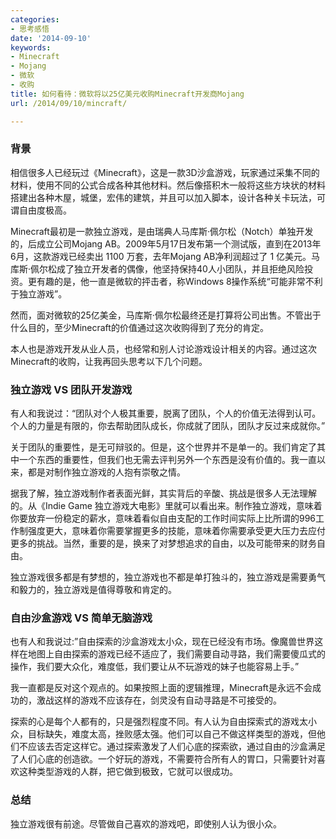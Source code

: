 ```yaml
---
categories:
- 思考感悟
date: '2014-09-10'
keywords:
- Minecraft
- Mojang
- 微软
- 收购
title: 如何看待：微软将以25亿美元收购Minecraft开发商Mojang
url: /2014/09/10/mincraft/

---
```



### 背景
相信很多人已经玩过《Minecraft》，这是一款3D沙盒游戏，玩家通过采集不同的材料，使用不同的公式合成各种其他材料。然后像搭积木一般将这些方块状的材料搭建出各种木屋，城堡，宏伟的建筑，并且可以加入脚本，设计各种关卡玩法，可谓自由度极高。

<!--more-->

Minecraft最初是一款独立游戏，是由瑞典人马库斯·佩尔松（Notch）单独开发的，后成立公司Mojang AB。2009年5月17日发布第一个测试版，直到在2013年6月，这款游戏已经卖出 1100 万套，去年Mojang AB净利润超过了 1 亿美元。马库斯·佩尔松成了独立开发者的偶像，他坚持保持40人小团队，并且拒绝风险投资。更有趣的是，他一直是微软的抨击者，称Windows 8操作系统“可能非常不利于独立游戏”。

然而，面对微软的25亿美金，马库斯·佩尔松最终还是打算将公司出售。不管出于什么目的，至少Minecraft的价值通过这次收购得到了充分的肯定。

本人也是游戏开发从业人员，也经常和别人讨论游戏设计相关的内容。通过这次Minecraft的收购，让我再回头思考以下几个问题。

### 独立游戏 VS 团队开发游戏

有人和我说过：“团队对个人极其重要，脱离了团队，个人的价值无法得到认可。个人的力量是有限的，你去帮助团队成长，你成就了团队，团队才反过来成就你。”

关于团队的重要性，是无可辩驳的。但是，这个世界并不是单一的。我们肯定了其中一个东西的重要性，但我们也无需去评判另外一个东西是没有价值的。我一直以来，都是对制作独立游戏的人抱有崇敬之情。

据我了解，独立游戏制作者表面光鲜，其实背后的辛酸、挑战是很多人无法理解的。从《Indie Game 独立游戏大电影》里就可以看出来。制作独立游戏，意味着你要放弃一份稳定的薪水，意味着看似自由支配的工作时间实际上比所谓的996工作制强度更大，意味着你需要掌握更多的技能，意味着你需要承受更大压力去应付更多的挑战。当然，重要的是，换来了对梦想追求的自由，以及可能带来的财务自由。

独立游戏很多都是有梦想的，独立游戏也不都是单打独斗的，独立游戏是需要勇气和毅力的，独立游戏是值得尊敬和肯定的。

### 自由沙盒游戏 VS 简单无脑游戏

也有人和我说过:”自由探索的沙盒游戏太小众，现在已经没有市场。像魔兽世界这样在地图上自由探索的游戏已经不适应了，我们需要自动寻路，我们需要傻瓜式的操作，我们要大众化，难度低，我们要让从不玩游戏的妹子也能容易上手。”

我一直都是反对这个观点的。如果按照上面的逻辑推理，Minecraft是永远不会成功的，激战这样的游戏不应该存在，剑灵没有自动寻路是不可接受的。

探索的心是每个人都有的，只是强烈程度不同。有人认为自由探索式的游戏太小众，目标缺失，难度太高，挫败感太强。他们可以自己不做这样类型的游戏，但他们不应该去否定这样它。通过探索激发了人们心底的探索欲，通过自由的沙盒满足了人们心底的创造欲。一个好玩的游戏，不需要符合所有人的胃口，只需要针对喜欢这种类型游戏的人群，把它做到极致，它就可以很成功。

### 总结

独立游戏很有前途。尽管做自己喜欢的游戏吧，即使别人认为很小众。